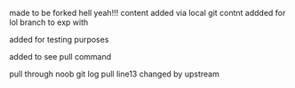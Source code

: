 made to be forked hell yeah!!!
content added via local git
contnt addded for lol branch to exp with 


added for testing purposes


added to see pull command

pull through noob
git log pull
line13 changed by upstream




